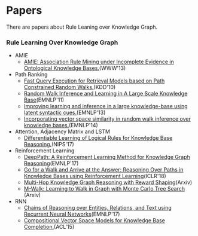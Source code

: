 # Papers
There are papers about Rule Leaning over Knowledge Graph.

### Rule Learning Over Knowledge Graph
* AMIE
  - [AMIE: Association Rule Mining under Incomplete Evidence in Ontological Knowledge Bases.](http://resources.mpi-inf.mpg.de/yago-naga/amie/amie.pdf)(WWW'13)
* Path Ranking
  - [Fast Query Execution for Retrieval Models based on Path Constrained Random Walks.](https://noon99jaki.github.io/publication/2010/2010.KDD.PRA.pdf)(KDD'10)
  - [Random Walk Inference and Learning in A Large Scale Knowledge Base](http://rtw.ml.cmu.edu/papers/lao-emnlp11.pdf)(EMNLP'11)
  - [Improving learning and inference in a large knowledge-base using latent syntactic cues.](http://talukdar.net/papers/latent_pra_emnlp13.pdf)(EMNLP'13)
  - [Incorporating vector space similarity in random walk inference over knowledge bases.](http://rtw.ml.cmu.edu/emnlp2014_vector_space_pra/paper.pdf)(EMNLP'14)
* Attention, Adjacency Matrix and LSTM
  - [Differentiable Learning of Logical Rules for Knowledge Base Reasoning.](https://papers.nips.cc/paper/6826-differentiable-learning-of-logical-rules-for-knowledge-base-reasoning.pdf)(NIPS'17)
* Reinforcement Learning
  - [DeepPath: A Reinforcement Learning Method for Knowledge Graph Reasoning](http://aclweb.org/anthology/D17-1060)(EMNLP'17)
  - [Go for a Walk and Arrive at the Answer: Reasoning Over Paths in Knowledge Bases using Reinforcement Learning](https://openreview.net/pdf?id=Syg-YfWCW)(ICLR'18)
  - [Multi-Hop Knowledge Graph Reasoning with Reward Shaping](https://arxiv.org/abs/1808.10568)(Arxiv)
  - [M-Walk: Learning to Walk in Graph with Monte Carlo Tree Search
](https://arxiv.org/abs/1802.04394)(Arxiv)
* RNN
  - [Chains of Reasoning over Entities, Relations, and Text using Recurrent Neural Networks](http://www.aclweb.org/anthology/E17-1013)(EMNLP'17)
  - [Compositional Vector Space Models for Knowledge Base Completion.](http://www.aclweb.org/anthology/P15-1016)(ACL'15)
